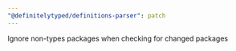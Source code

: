 ```yaml
---
"@definitelytyped/definitions-parser": patch
---
```


Ignore non-types packages when checking for changed packages
